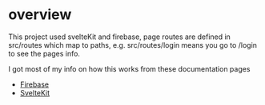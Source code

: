 # overview

This project used svelteKit and firebase, page routes are defined in src/routes which map to paths,
e.g. src/routes/login means you go to /login to see the pages info.

I got most of my info on how this works from these documentation pages

- [Firebase](https://firebase.google.com/docs/build)
- [SvelteKit](https://svelte.dev/docs/svelte/overview)
